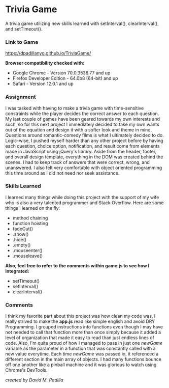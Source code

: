 # Trivia Game

A trivia game utilizing new skills learned with setInterval(), clearInterval(), and setTimeout().

### Link to Game

https://dpadillanyg.github.io/TriviaGame/

**Browser compatibility checked with:**

- Google Chrome - Version 70.0.3538.77 and up
- Firefox Developer Edition - 64.0b8 (64-bit) and up
- Safari - Version 12.0.1 and up

### Assignment

I was tasked with having to make a trivia game with time-sensitive constraints while
the player decides the correct answer to each question. My last couple of games have
been geared towards my own interests and such, so for this next project I immediately
decided to take my own wants out of the equation and design it with a softer look
and theme in mind. Questions around romantic-comedy films is what I ultimately decided
to do. Logic-wise, I pushed myself harder than any other project before by having
each question, choice option, notification, and result come from elements made in
JavaScript using jQuery's library. Aside from the header, footer, and overall
design template, everything in the DOM was created behind the scenes. I had to keep
track of answers that were correct, wrong, and unanswered. I also felt very comfortable
with object oriented programming this time around as I did not need nor seek assistance.

### Skills Learned

I learned many things while doing this project with the support of my wife
who is also a very talented programmer and Stack Overflow. Here are some things
I learned on the fly:

- method chaining
- function hoisting
- fadeOut()
- .show()
- .hide()
- .empty()
- .mouseenter()
- .mouseleave()

**Also, feel free to refer to the comments within game.js to see how I integrated:**

- setTimeout()
- setInterval()
- clearInterval()

### Comments

I think my favorite part about this project was how clean my code was. I really strived to
make the **app.js** read like simple english and avoid DRY Programming. I grouped instructions
into functions even though I may have not needed to call that function more than once simply
because it added a level of organization that made it easy to read than just endless lines of
code. Also, I'm quite proud of how I managed to pass in just one _newGame_ variable as the
parameter in a function that was constantly called with a new value everytime. Each time
_newGame_ was passed in, it referenced a different section in the main array of objects.
I had many functions bounce off one another like a pinball machine and it was glorious to
watch using Chrome's DevTools.

_created by David M. Padilla_
